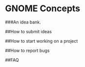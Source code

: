 GNOME Concepts
=====================
###An idea bank.



##How to submit ideas

##How to start working on a project

##How to report bugs

##FAQ





